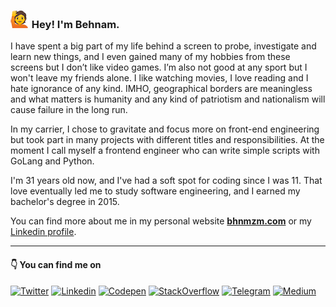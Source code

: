 ### ![](./rising_hand.png) Hey! I'm Behnam.

I have spent a big part of my life behind a screen to probe, investigate and learn new things, and I even gained many of my hobbies from these screens but I don’t like video games. I’m also not good at any sport but I won't leave my friends alone. I like watching movies, I love reading and I hate ignorance of any kind. IMHO, geographical borders are meaningless and what matters is humanity and any kind of patriotism and nationalism will cause failure in the long run.

In my carrier, I chose to gravitate and focus more on front-end engineering but took part in many projects with different titles and responsibilities. At the moment I call myself a frontend engineer who can write simple scripts with GoLang and Python.

I'm 31 years old now, and I've had a soft spot for coding since I was 11. That love eventually led me to study software engineering, and I earned my bachelor's degree in 2015.


You can find more about me in my personal website **[bhnmzm.com][7]** or my [Linkedin profile][2].

---
#### 👇 You can find me on 

[![Twitter][10.1]][1]
[![Linkedin][10.2]][2]
[![Codepen][10.3]][3]
[![StackOverflow][10.4]][4]
[![Telegram][10.6]][5]
[![Medium][10.5]][6]

<!-- ![](https://komarev.com/ghpvc/?username=behnamazimi&color=green) -->


<!-- Links -->
[1]: https://twitter.com/behnam_zm/
[2]: https://www.linkedin.com/in/bhnmzm/
[3]: https://codepen.io/bhnmzm
[4]: https://stackoverflow.com/users/3534952
[5]: https://t.me/bhnmzm/
[6]: https://behnamazimi.medium.com/
[7]: https://bhnmzm.com/

[10.1]: https://img.shields.io/badge/Twitter-1DA1F2?style=flat-square&logo=twitter&logoColor=white
[10.2]: https://img.shields.io/badge/Linkedin-0077B5?style=flat-square&logo=linkedin&logoColor=white
[10.3]: https://img.shields.io/badge/Codepen-000000?style=flat-square&logo=codepen&logoColor=white
[10.4]: https://img.shields.io/badge/Stack_Overflow-FE7A16?style=flat-square&logo=stack-overflow&logoColor=white
[10.5]: https://img.shields.io/badge/Medium-12100E?style=flat-square&logo=medium&logoColor=white
[10.6]: https://img.shields.io/badge/Telegram-2CA5E0?style=flat-square&logo=telegram&logoColor=white
